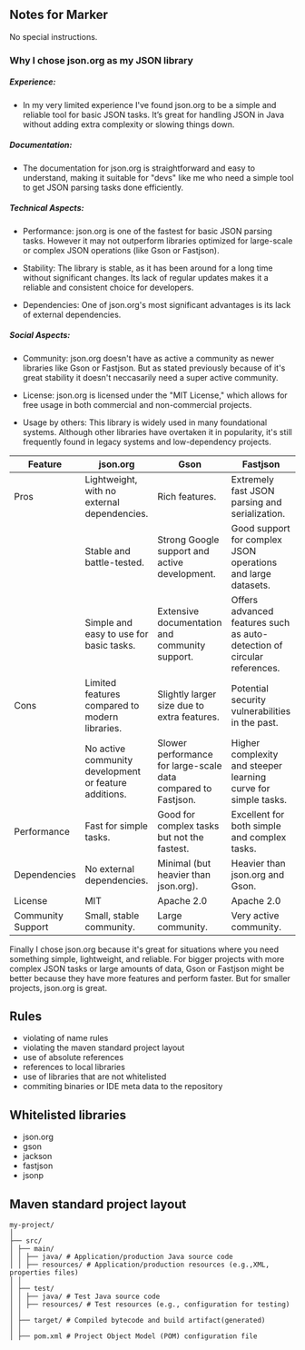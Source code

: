 ## Notes for Marker

No special instructions.

### Why I chose json.org as my JSON library

##### Experience:
* In my very limited experience I've found json.org to be a simple and reliable tool for basic JSON tasks. It’s great for handling JSON in Java without adding extra complexity or slowing things down.

##### Documentation:
* The documentation for json.org is straightforward and easy to understand, making it suitable for "devs" like me who need a simple tool to get JSON parsing tasks done efficiently. 

##### Technical Aspects:
* Performance: json.org is one of the fastest for basic JSON parsing tasks. However it may not outperform libraries optimized for large-scale or complex JSON operations (like Gson or Fastjson).

* Stability: The library is stable, as it has been around for a long time without significant changes. Its lack of regular updates makes it a reliable and consistent choice for developers.

* Dependencies: One of json.org's most significant advantages is its lack of external dependencies.

##### Social Aspects:
* Community: json.org doesn't have as active a community as newer libraries like Gson or Fastjson. But as stated previously because of it's great stability it doesn't neccasarily need a super active community. 

* License: json.org is licensed under the "MIT License," which allows for free usage in both commercial and non-commercial projects.

* Usage by others: This library is widely used in many foundational systems. Although other libraries have overtaken it in popularity, it's still frequently found in legacy systems and low-dependency projects.


| Feature  | json.org | Gson     | Fastjson |
|----------|----------|----------|----------|
| Pros     | Lightweight, with no external dependencies.    | Rich features.    | Extremely fast JSON parsing and serialization.    |
|          | Stable and battle-tested.    | Strong Google support and active development.    | Good support for complex JSON operations and large datasets.    |
|          | Simple and easy to use for basic tasks.    | Extensive documentation and community support.    | Offers advanced features such as auto-detection of circular references.    |
| Cons     | Limited features compared to modern libraries.    | Slightly larger size due to extra features.    | Potential security vulnerabilities in the past.    |
|          | No active community development or feature additions.    | Slower performance for large-scale data compared to Fastjson.    | Higher complexity and steeper learning curve for simple tasks.    |
| Performance        | Fast for simple tasks.    | Good for complex tasks but not the fastest.    | Excellent for both simple and complex tasks.    |
| Dependencies       | No external dependencies.    | Minimal (but heavier than json.org).    | Heavier than json.org and Gson.    |
| License            | MIT    | Apache 2.0    | Apache 2.0    |
| Community Support  | Small, stable community.    | Large community.    | Very active community.    |


Finally I chose json.org because it's great for situations where you need something simple, lightweight, and reliable. For bigger projects with more complex JSON tasks or large amounts of data, Gson or Fastjson might be better because they have more features and perform faster. But for smaller projects, json.org is great.



## Rules 

* violating of name rules
* violating the maven standard project layout 
* use of absolute references 
* references to local libraries 
* use of libraries that are not whitelisted
* commiting binaries or IDE meta data to the repository

## Whitelisted libraries 

* json.org
* gson
* jackson
* fastjson
* jsonp

## Maven standard project layout
```
my-project/ 
│ 
├── src/ 
│ ├── main/ 
│ │ ├── java/ # Application/production Java source code 
│ │ ├── resources/ # Application/production resources (e.g.,XML, properties files) 
│ │
│ ├── test/ 
│ │ ├── java/ # Test Java source code 
│ │ ├── resources/ # Test resources (e.g., configuration for testing) 
│ │
│ ├── target/ # Compiled bytecode and build artifact(generated) 
│ │
│ ├── pom.xml # Project Object Model (POM) configuration file


